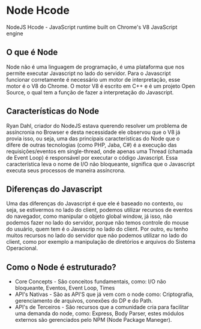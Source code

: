 # Node Hcode
NodeJS Hcode - JavaScript runtime built on Chrome's V8 JavaScript engine

## O que é Node
Node não é uma linguagem de programação, é uma plataforma que nos permite executar Javascript no lado do servidor. Para o Javascript funcionar corretamente é necessário um motor de interpretação, esse motor é o V8 do Chrome. O motor V8 é escrito em C++ e é um projeto Open Source, o qual tem a função de fazer a interpretação do Javascript.

## Características do Node
Ryan Dahl, criador do NodeJS estava querendo resolver um problema de assíncronia no Browser e desta necessidade ele observou que o V8 já provia isso, ou seja, uma das principais características do Node que o difere de outras tecnologias (como PHP, Jaba, C#) é a execução das requisições/eventos em single-thread, onde apenas uma Thread (chamada de Event Loop) é responsável por executar o código Javascript. Essa característica leva o nome de I/O não bloqueante, significa que o Javascript executa seus processos de maneira assíncrona.

## Diferenças do Javascript
Uma das diferenças do Javascript é que ele é baseado no contexto, ou seja, se estivermos no lado do client, podemos utilizar recursos de eventos do navegador, como manipular o objeto global window, já isso, não podemos fazer no lado do servidor, porque não temos controle do mouse do usuário, quem tem é o Javascrip no lado do client. Por outro, eu tenho muitos recursos no lado do servidor que não podemos utilizar no lado do client, como por exemplo a manipulação de diretórios e arquivos do Sistema Operacional.

## Como o Node é estruturado? 
- Core Concepts - São conceitos fundamentais, como: I/O não bloqueante, Eventos, Event Loop, Times
- API's Nativas - São as API'S que já vem com o node como: Criptografia, gerenciamento de arquivos, conexões do DP e do Path.
- API's de Terceiros - São recursos que a comunidade cria para facilitar uma demanda do node, como: Express, Body Parser, estes módulos externos são gerenciados pelo NPM (Node Package Maneger).
